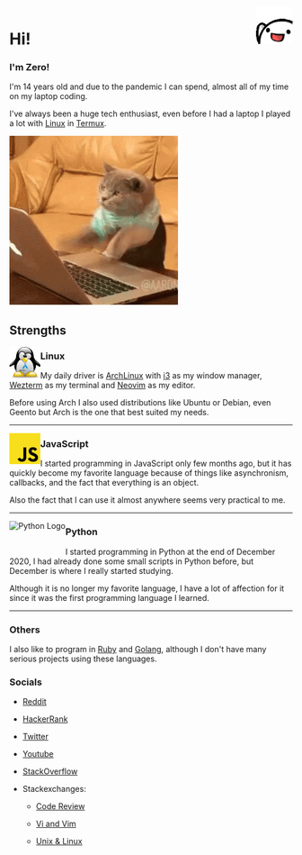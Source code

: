 <img src="./assets/about/wave.gif" alt="hi!" height="65" align="right">

# Hi!

### I'm Zero!

I'm 14 years old and due to the pandemic I can spend, almost all of my time on
my laptop coding.

I've always been a huge tech enthusiast, even before I had a laptop I played a
lot with [Linux](https://github.com/UltiRequiem/dotfiles) in
[Termux](https://github.com/termux/termux-app).

![Me coding](./assets/about/coding.gif)

## Strengths

<img src="./assets/about/arch_pinguin.png" alt="Archlinux Icon" height="55" align=left>

### Linux

My daily driver is [ArchLinux](https://archlinux.org/) with
[i3](https://github.com/UltiRequiem/dotfiles/blob/main/config/i3/config) as my
window manager, [Wezterm](https://github.com/wez/wezterm) as my terminal and
[Neovim](https://github.com/UltiRequiem/neovim) as my editor.

Before using Arch I also used distributions like Ubuntu or Debian, even Geento
but Arch is the one that best suited my needs.

---

<img src="./assets/about/js_logo.png" alt="JavaScript Logo" height="55" align="left">

### JavaScript

I started programming in JavaScript only few months ago, but it has quickly
become my favorite language because of things like asynchronism, callbacks, and
the fact that everything is an object.

Also the fact that I can use it almost anywhere seems very practical to me.

---

<img src="./assets/about/python_logo.ico" alt="Python Logo" height="55" align="left">

### Python

I started programming in Python at the end of December 2020, I had already done
some small scripts in Python before, but December is where I really started
studying.

Although it is no longer my favorite language, I have a lot of affection for it
since it was the first programming language I learned.

---

### Others

I also like to program in
[Ruby](https://github.com/UltiRequiem/daily-ruby-practice) and
[Golang](https://github.com/UltiRequiem/daily-go-practice), although I don't
have many serious projects using these languages.

### Socials

- [Reddit](https://www.reddit.com/u/UltiRequiem)

- [HackerRank](https://hackerrank.com/Ultirequiem)

- [Twitter](https://twitter.com/UltiRequiem)

- [Youtube](https://youtube.com/UltiRequiem)

- [StackOverflow](https://stackoverflow.com/users/14720975)

- Stackexchanges:

  - [Code Review](https://codereview.stackexchange.com/users/242958)

  - [Vi and Vim](https://vi.stackexchange.com/users/33268)

  - [Unix & Linux](https://unix.stackexchange.com/users/453042)
